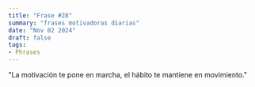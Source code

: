```yaml
---
title: "Frase #28"
summary: "frases motivadoras diarias"
date: "Nov 02 2024"
draft: false
tags:
- Phrases
---
```


"La motivación te pone en marcha, el hábito te mantiene en movimiento."
